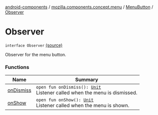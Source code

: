 [android-components](../../../index.md) / [mozilla.components.concept.menu](../../index.md) / [MenuButton](../index.md) / [Observer](./index.md)

# Observer

`interface Observer` [(source)](https://github.com/mozilla-mobile/android-components/blob/master/components/concept/menu/src/main/java/mozilla/components/concept/menu/MenuButton.kt#L36)

Observer for the menu button.

### Functions

| Name | Summary |
|---|---|
| [onDismiss](on-dismiss.md) | `open fun onDismiss(): `[`Unit`](https://kotlinlang.org/api/latest/jvm/stdlib/kotlin/-unit/index.html)<br>Listener called when the menu is dismissed. |
| [onShow](on-show.md) | `open fun onShow(): `[`Unit`](https://kotlinlang.org/api/latest/jvm/stdlib/kotlin/-unit/index.html)<br>Listener called when the menu is shown. |
